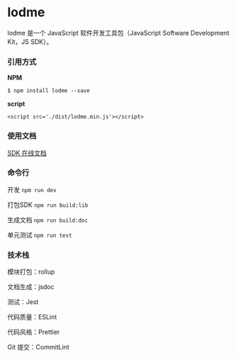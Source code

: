 # lodme

lodme 是一个 JavaScript 软件开发工具包（JavaScript Software Development Kit，JS SDK）。

### 引用方式

**NPM**

`$ npm install lodme --save`

**script**

`<script src='./dist/lodme.min.js'></script>`

### 使用文档

[SDK 在线文档](https://cengbin.github.io/lodme/)

### 命令行

开发 `npm run dev`

打包SDK `npm run build:lib`

生成文档 `npm run build:doc`

单元测试 `npm run test`

### 技术栈

模块打包：rollup

文档生成：jsdoc

测试：Jest

代码质量：ESLint

代码风格：Prettier

Git 提交：CommitLint